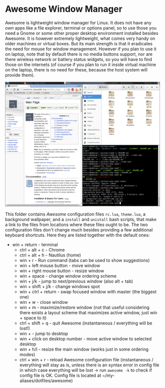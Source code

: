 Awesome Window Manager
======================
Awesome is lightweight window manager for Linux. It does not have any *own* apps like a file explorer, terminal or options panel, so to use those you need a Gnome or some other proper desktop environment installed besides Awesome. It is however extremely lightweight, what comes very handy on older machines or virtual boxes.
But its main strength is that it eradicates the need for mouse for window management. However if you plan to use it on laptop, note that by default there is no media buttons support, nor are there wireless network or battery status widgets, so you will have to find those on the internets (of course if you plan to run it inside virtual machine on the laptop, there is no need for these, because the host system will provide them).

![screenshot](/doc/awesome-screenshot.png)

This folder contains *Awesome* configuration files `rc.lua`, `theme.lua`, a background wallpaper, and a `install` and `unistall` bash scripts, that make a link to the files from locations where these files ought to be.
The two configuration files don't change much besides providing a few additional keyboard shortcuts. Here they are listed together with the default ones:  
 
  * win + return - terminal
	* ctrl + alt + c - Chrome
	* ctrl + alt + h - Nautilus (home)
	* win + r - Run command (tabs can be used to show suggestions)  
	* win + left mouse button - move window  
	* win + right mouse button - resize window  
	* win + space - change window ordering scheme  
	* win + j/k - jump to next/previous window (also alt + tab)  
	* win + shift + j/k - change windows spot  
	* win + ctrl + return - swap focused window with master (the biggest one)  
	* win + w - close window  
	* win + m - maximize/restore window (not that useful considering there exists a layout scheme that maximizes active window, just win + space to it)  
	* ctrl + shift + q - quit Awesome (instantaneous / everything will be lost!)  
	* win + <number> - jump to desktop  
	* win + click on desktop number - move active window to selected desktop  
	* win + h/l - resize the main window (works just in some ordering modes)  
	* ctrl + win + r - reload Awesome configuration file (instantaneous / everything will stay as is, unless there is an syntax error in config file in which case everything will be lost -> run `awesome -k` to check if config file is OK. Config file is located at ~/my-aliases/dotfiles/awesome)  
	
